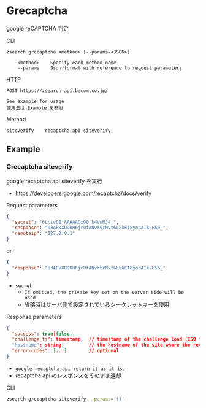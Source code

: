 # Grecaptcha

google reCAPTCHA 判定

CLI

```text
zsearch grecaptcha <method> [--params=<JSON>]

    <method>    Specify each method name
    --params    Json format with reference to request parameters
```

HTTP

```text
POST https://zsearch-api.becom.co.jp/

See example for usage
使用法は Example を参照
```

Method

```text
siteverify    recaptcha api siteverify
```

## Example

### Grecaptcha siteverify

google recaptcha api siteverify を実行

- <https://developers.google.com/recaptcha/docs/verify>

Request parameters

```json
{
  "secret": "6LcivDEjAAAAAOxO0_k4VwMJ4_",
  "response": "03AEkXODDH6jrUfANvX5rMvt6LkkEI8yonAIk-H56_",
  "remoteip": "127.0.0.1"
}
```

or

```json
{
  "response": "03AEkXODDH6jrUfANvX5rMvt6LkkEI8yonAIk-H56_"
}
```

- `secret`
  - `If omitted, the private key set on the server side will be used.`
  - 省略時はサーバ側で設定されているシークレットキーを使用

Response parameters

```json
{
  "success": true|false,
  "challenge_ts": timestamp,  // timestamp of the challenge load (ISO format yyyy-MM-dd'T'HH:mm:ssZZ)
  "hostname": string,         // the hostname of the site where the reCAPTCHA was solved
  "error-codes": [...]        // optional
}
```

- `google recaptcha api return it as it is.`
- recaptcha api のレスポンスをそのまま返却

CLI

```zsh
zsearch grecaptcha siteverify --params='{}'
```
